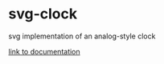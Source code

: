 svg-clock
=========

svg implementation of an analog-style clock

[link to documentation](/docs/clock.html)
